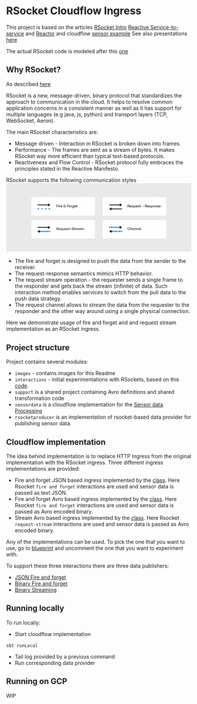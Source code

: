 # RSocket Cloudflow Ingress

This project is based on the articles [RSocket Intro](https://www.baeldung.com/rsocket)
[Reactive Service-to-service](https://dzone.com/articles/reactive-service-to-service-communication-with-rso-1)
and [Reactor](https://www.baeldung.com/reactor-core) and cloudflow [sensor example](https://github.com/lightbend/cloudflow/tree/master/examples/snippets/modules/ROOT/examples/sensor-data-scala)
See also presentations [here](https://www.youtube.com/watch?v=QJ3xw0MF-3U&list=PLQ4mEUUwQwBoGe4UX5mVbsNkt7DPk03Dl)

The actual RSocket code is modeled after this [one](https://github.com/b3rnoulli/rsocket-examples)

## Why RSocket?

As described [here](https://dzone.com/articles/reactive-service-to-service-communication-with-rso-1)

RSocket is a new, message-driven, binary protocol that standardizes the approach to communication in the cloud. It helps to resolve common application concerns in a consistent manner as well as it has support for multiple languages (e.g java, js, python) and transport layers (TCP, WebSocket, Aeron). 

The main RSocket characteristics are:
* Message driven - Interaction in RSocket is broken down into frames. 
* Performance - The frames are sent as a stream of bytes. It makes RSocket way more efficient than typical text-based protocols.
* Reactiveness and Flow Control - RSocket protocol fully embraces the principles stated in the Reactive Manifesto.

RSocket supports the following communication styles
![Communication](images/RSocketsInteractions.png)
* The fire and forget is designed to push the data from the sender to the receiver. 
* The request-response semantics mimics HTTP behavior.
* The request stream operation - the requester sends a single frame to the responder and gets back the stream (infinite) of data. Such interaction method enables services to switch from the pull data to the push data strategy.
* The request channel allows to stream the data from the requester to the responder and the other way around using a single physical connection. 

Here we demonstrate usage of fire and forget and and request stream implementation as an RSocket ingress.

## Project structure
Project contains several modules:
* `images` - contains images for this Readme
* `interactions` - initial experimentations with RSockets, based on this [code](https://github.com/b3rnoulli/rsocket-examples).
* `support` is a shared project containing Avro definitions and shared transformation code
* `sensordata` is a cloudflow implementation for the [Sensor data Processing](https://cloudflow.io/docs/current/get-started/hello-world-example.html)
* `rsocketproducer` is an implementation of rsocket-based data provider for publishing sensor data.

## Cloudflow implementation

The idea behind implementation is to replace HTTP Ingress from the original implementation with the RSocket ingress.
Three different ingress implementations are provided:
* Fire and forget JSON based ingress implemented by the [class](sensordata/src/main/scala/com/lightbend/sensordata/RSocketIngress.scala).
Here Rsocket `fire and forget` interactions are used and sensor data is passed as text JSON.
* Fire and forget Avro based ingress implemented by the [class](sensordata/src/main/scala/com/lightbend/sensordata/RSocketBinaryIngress.scala).
Here Rsocket `fire and forget` interactions are used and sensor data is passed as Avro encoded binary.
* Stream Avro based ingress implemented by the [class](sensordata/src/main/scala/com/lightbend/sensordata/RSocketStreamIngress.scala).
Here Rsocket `request-stream` interactions are used and sensor data is passed as Avro encoded binary. 

Any of the implementations can be used. To pick the one that you want to use, go to [blueprint](sensordata/src/main/blueprint/blueprint.conf)
and uncomment the one that you want to experiment with.

To support these three interactions there are three data publishers:
* [JSON Fire and forget](rsocketproducer/src/main/scala/com/lightbend/sensordata/producer/RSocketPublisher.scala)
* [Binary Fire and forget](rsocketproducer/src/main/scala/com/lightbend/sensordata/producer/RSocketPublisherBinary.scala)
* [Binary Streaming](rsocketproducer/src/main/scala/com/lightbend/sensordata/producer/BinaryStreamingPublisher.scala)

## Running locally

To run locally:
* Start cloudflow implementation
````
sbt runLocal 
````
* Tail log provided by a previous command
* Run corresponding data provider

## Running on GCP
WIP
